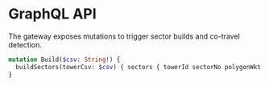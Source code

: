# GraphQL API

The gateway exposes mutations to trigger sector builds and co-travel detection.

```graphql
mutation Build($csv: String!) {
  buildSectors(towerCsv: $csv) { sectors { towerId sectorNo polygonWkt } }
}
```
